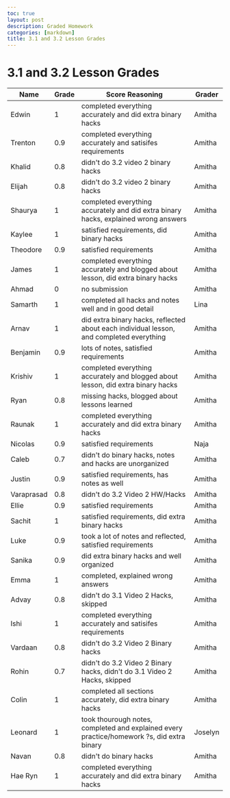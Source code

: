 ```yaml
---
toc: true
layout: post
description: Graded Homework 
categories: [markdown]
title: 3.1 and 3.2 Lesson Grades 
---
```


# 3.1 and 3.2 Lesson Grades 

| Name | Grade | Score Reasoning | Grader | 
| --- | --- | --- | --- |
| Edwin | 1 | completed everything accurately and did extra binary hacks | Amitha |
| Trenton | 0.9 | completed everything accurately and satisifes requirements | Amitha |
| Khalid | 0.8 | didn't do 3.2 video 2 binary hacks | Amitha |
| Elijah | 0.8 | didn't do 3.2 video 2 binary hacks | Amitha |
| Shaurya | 1 | completed everything accurately and did extra binary hacks, explained wrong answers | Amitha |
| Kaylee | 1 | satisfied requirements, did binary hacks | Amitha |
| Theodore | 0.9 | satisfied requirements | Amitha |
| James | 1 | completed everything accurately and blogged about lesson, did extra binary hacks | Amitha |
| Ahmad | 0 | no submission | Amitha |
| Samarth | 1 | completed all hacks and notes well and in good detail | Lina |
| Arnav | 1| did extra binary hacks, reflected about each individual lesson, and completed everything | Amitha |
| Benjamin | 0.9 | lots of notes, satisfied requirements | Amitha |
| Krishiv | 1 | completed everything accurately and blogged about lesson, did extra binary hacks | Amitha |
| Ryan | 0.8 | missing hacks, blogged about lessons learned | Amitha |
| Raunak | 1 | completed everything accurately and did extra binary hacks | Amitha |
| Nicolas | 0.9 | satisfied requirements | Naja |
| Caleb | 0.7 | didn't do binary hacks, notes and hacks are unorganized | Amitha |
| Justin | 0.9 | satisfied requirements, has notes as well | Amitha |
| Varaprasad | 0.8 | didn't do 3.2 Video 2 HW/Hacks | Amitha |
| Ellie | 0.9 | satisfied requirements | Amitha |
| Sachit | 1 | satisfied requirements, did extra binary hacks | Amitha |
| Luke | 0.9 | took a lot of notes and reflected, satisfied requirements | Amitha |
| Sanika | 0.9 | did extra binary hacks and well organized | Amitha |
| Emma | 1 | completed, explained wrong answers | Amitha |
| Advay | 0.8 | didn't do 3.1 Video 2 Hacks, skipped | Amitha |
| Ishi | 1 | completed everything accurately and satisifes requirements | Amitha |
| Vardaan | 0.8 | didn't do 3.2 Video 2 Binary hacks | Amitha |
| Rohin | 0.7 | didn't do 3.2 Video 2 Binary hacks, didn't do 3.1 Video 2 Hacks, skipped | Amitha |
| Colin | 1 | completed all sections accurately, did extra binary hacks | Amitha |
| Leonard | 1 | took thourough notes, completed and explained every practice/homework ?s, did extra binary | Joselyn
| Navan | 0.8 | didn't do binary hacks | Amitha |
| Hae Ryn | 1 | completed everything accurately and did extra binary hacks | Amitha |